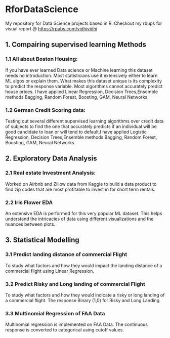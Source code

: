 # RforDataScience
 My repository for Data Science projects based in R. Checkout my rbups for visual report @ https://rpubs.com/vidhividhi
 
 ## 1. Compairing supervised learning Methods
 
 ### 1.1 All about Boston Housing:
 If you have ever learned Data science or Machine learning this dataset needs no introduction. Most statisticians use it extensively either to learn ML algos or explain them. What makes this dataset unique is its complexity to predict the response variable. Most algorithms cannot accurately predict house prices. I have applied Linear Regression, Decision Trees,Ensemble methods Bagging, Random Forest, Boosting, GAM, Neural Networks.
 
 ### 1.2 German Credit Scoring data:
 Testing out several different supervised learning algorithms over credit data of subjects to find the one that accurately predicts if an individual will be good candidate to loan or will tend to default.I have applied Logistic Regression, Decision Trees,Ensemble methods Bagging, Random Forest, Boosting, GAM, Neural Networks.
 
 ## 2. Exploratory Data Analysis
 
 ### 2.1 Real estate Investment Analysis: 
 Worked on Airbnb and Zillow data from Kaggle to build a data product to find zip codes that are most profitable to invest in for short term rentals.
 
 ### 2.2 Iris Flower EDA
 An extensive EDA is performed for this very popular ML dataset. This helps understand the intricacies of data using different visualizations and the nuances between plots.
 
 ## 3. Statistical Modelling
 
 ### 3.1 Predict landing distance of commercial Flight
 To study what factors and how they would impact the landing distance of a commercial flight using Linear Regression.

 ### 3.2 Predict Risky and Long landing of commercial Flight
 To study what factors and how they would indicate a risky or long landing of a commercial flight. The response Binary (1,0) for Risky    and Long Landing

 ### 3.3 Multinomial Regression of FAA Data
 Multinomial regression is implemented on FAA Data. The continuous response is converted to categorical using cutoff values.
